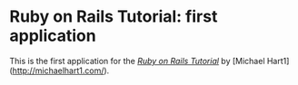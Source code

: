 # Ruby on Rails Tutorial: first application

This is the first application for the
[*Ruby on Rails Tutorial*](http://railstutorial.org)
by [Michael Hart1] (http://michaelhart1.com/).
